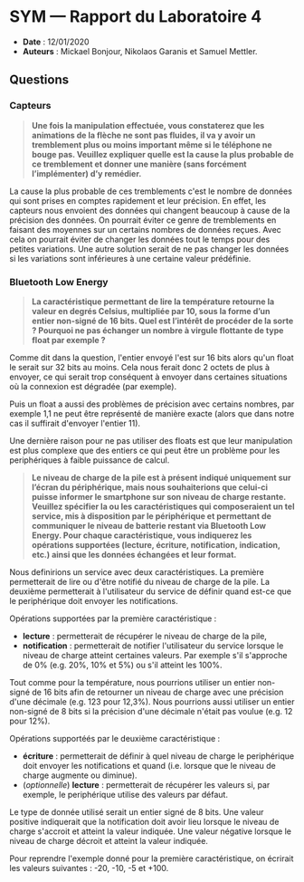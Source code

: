 # SYM — Rapport du Laboratoire 4

* **Date** : 12/01/2020
* **Auteurs** : Mickael Bonjour, Nikolaos Garanis et Samuel Mettler.

## Questions

### Capteurs

> **Une fois la manipulation effectuée, vous constaterez que les animations de la flèche ne sont pas fluides, il va y avoir un tremblement plus ou moins important même si le téléphone ne bouge pas. Veuillez expliquer quelle est la cause la plus probable de ce tremblement et donner une manière (sans forcément l’implémenter) d’y remédier.**

La cause la plus probable de ces tremblements c'est le nombre de données qui sont prises en comptes rapidement et leur précision. En effet, les capteurs nous envoient des données qui changent beaucoup à cause de la précision des données. On pourrait éviter ce genre de tremblements en faisant des moyennes sur un certains nombres de données reçues. Avec cela on pourrait éviter de changer les données tout le temps pour des petites variations. Une autre solution serait de ne pas changer les données si les variations sont inférieures à une certaine valeur prédéfinie.

### Bluetooth Low Energy

> **La caractéristique permettant de lire la température retourne la valeur en degrés Celsius, multipliée par 10, sous la forme d’un entier non-signé de 16 bits. Quel est l’intérêt de procéder de la sorte ? Pourquoi ne pas échanger un nombre à virgule flottante de type float par exemple ?**

Comme dit dans la question, l'entier envoyé l'est sur 16 bits alors qu'un float le serait sur 32 bits au moins. Cela nous ferait donc 2 octets de plus à envoyer, ce qui serait trop conséquent à envoyer dans certaines situations où la connexion est dégradée (par exemple).

Puis un float a aussi des problèmes de précision avec certains nombres, par exemple 1,1 ne peut être représenté de manière exacte (alors que dans notre cas il suffirait d'envoyer l'entier 11).

Une dernière raison pour ne pas utiliser des floats est que leur manipulation est plus complexe que des entiers ce qui peut être un problème pour les periphériques à faible puissance de calcul.

> **Le niveau de charge de la pile est à présent indiqué uniquement sur l’écran du périphérique, mais nous souhaiterions que celui-ci puisse informer le smartphone sur son niveau de charge restante. Veuillez spécifier la ou les caractéristiques qui composeraient un tel service, mis à disposition par le périphérique et permettant de communiquer le niveau de batterie restant via Bluetooth Low Energy. Pour chaque caractéristique, vous indiquerez les opérations supportées (lecture, écriture, notification, indication, etc.) ainsi que les données échangées et leur format.**

Nous definirions un service avec deux caractéristiques. La première permetterait de lire ou d'être notifié du niveau de charge de la pile. La deuxième permetterait à l'utilisateur du service de définir quand est-ce que le periphérique doit envoyer les notifications.

Opérations supportées par la première caractéristique :

* **lecture** : permetterait de récupérer le niveau de charge de la pile,
* **notification** : permetterait de notifier l'utilisateur du service lorsque le niveau de charge atteint certaines valeurs. Par exemple s'il s'approche de 0% (e.g. 20%, 10% et 5%) ou s'il atteint les 100%.

Tout comme pour la température, nous pourrions utiliser un entier non-signé de 16 bits afin de retourner un niveau de charge avec une précision d'une décimale (e.g. 123 pour 12,3%). Nous pourrions aussi utiliser un entier non-signé de 8 bits si la précision d'une décimale n'était pas voulue (e.g. 12 pour 12%).

Opérations supportéés par le deuxième caractéristique :

* **écriture** : permetterait de définir à quel niveau de charge le periphérique doit envoyer les notifications et quand (i.e. lorsque que le niveau de charge augmente ou diminue).
* (*optionnelle*) **lecture** : permetterait de récupérer les valeurs si, par exemple, le periphérique utilise des valeurs par défaut.

Le type de donnée utilisé serait un entier signé de 8 bits. Une valeur positive indiquerait que la notification doit avoir lieu lorsque le niveau de charge s'accroit et atteint la valeur indiquée. Une valeur négative lorsque le niveau de charge décroit et atteint la valeur indiquée.

Pour reprendre l'exemple donné pour la première caractéristique, on écrirait les valeurs suivantes : -20, -10, -5 et +100.
